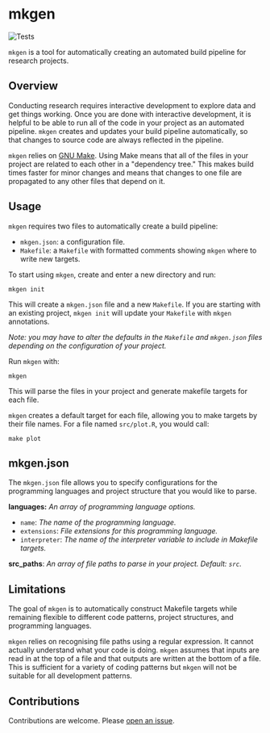 # mkgen

![Tests](https://github.com/hamishgibbs/mkgen/actions/workflows/tests.yml/badge.svg)

`mkgen` is a tool for automatically creating an automated build pipeline for research projects.

## Overview

Conducting research requires interactive development to explore data and get things working. Once you are done with interactive development, it is helpful to be able to run all of the code in your project as an automated pipeline. `mkgen` creates and updates your build pipeline automatically, so that changes to source code are always reflected in the pipeline.

`mkgen` relies on [GNU Make](https://www.gnu.org/software/make/). Using Make means that all of the files in your project are related to each other in a "dependency tree." This makes build times faster for minor changes and means that changes to one file are propagated to any other files that depend on it.

## Usage

`mkgen` requires two files to automatically create a build pipeline:
  * `mkgen.json`: a configuration file.
  * `Makefile`: a `Makefile` with formatted comments showing `mkgen` where to write new targets.

To start using `mkgen`, create and enter a new directory and run:

```
mkgen init
```

This will create a `mkgen.json` file and a new `Makefile`. If you are starting with an existing project, `mkgen init` will update your `Makefile` with `mkgen` annotations.

*Note: you may have to alter the defaults in the `Makefile` and `mkgen.json` files depending on the configuration of your project.*

Run `mkgen` with:

```
mkgen
```

This will parse the files in your project and generate makefile targets for each file.

`mkgen` creates a default target for each file, allowing you to make targets by their file names. For a file named `src/plot.R`, you would call:

```
make plot
```

## mkgen.json

The `mkgen.json` file allows you to specify configurations for the programming languages and project structure that you would like to parse.

**languages:** *An array of programming language options.*
  * `name`: *The name of the programming language.*
  * `extensions`: *File extensions for this programming language.*
  * `interpreter`: *The name of the interpreter variable to include in Makefile targets.*

**src_paths**: *An array of file paths to parse in your project. Default: `src`.*

## Limitations

The goal of `mkgen` is to automatically construct Makefile targets while remaining flexible to different code patterns, project structures, and programming languages.

`mkgen` relies on recognising file paths using a regular expression. It cannot actually understand what your code is doing.
`mkgen` assumes that inputs are read in at the top of a file and that outputs are written at the bottom of a file. This is sufficient for a variety of coding patterns but `mkgen` will not be suitable for all development patterns.

## Contributions

Contributions are welcome. Please [open an issue](https://github.com/hamishgibbs/mkgen/issues/new).
